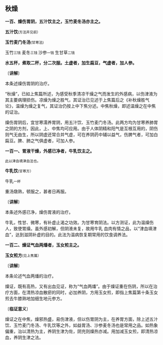 ## 秋燥

**一百、燥伤胃阴，五汁饮主之，玉竹麦冬汤亦主之。**

**五汁饮**<small>(方法并见前）</small>

**玉竹麦门冬汤**<small>(甘寒法)</small>

玉竹<small>三钱</small>  麦冬<small>三钱 </small>  沙参<small>一钱 </small>  生甘草<small>二钱</small>

**水五杯，煮取二杯，分二次服。土虚者，加生扁豆，气虚者，加人参。**

〔**讲解**〕

本条述燥伤胃阴的治疗。

“秋燥”，已如上焦篇所述，为感受秋季清凉干燥之气而发生的外感病，以伤津液为其主要病理损伤。凉燥为燥之胜气，其证治已见述于上焦篇后之《补秋燥胜气论》，温燥为燥之复气，其证治仍按上中下焦分述。中焦秋燥，即述温燥之在中焦的证治。

燥伤胃阴后，宜甘寒濡养胃阴，用五汁饮、玉竹麦门冬汤。此两方均为甘寒养肺胃之阴的方剂，因此，上、中焦均可应用。由于人体阴精和阳气是互根互用的，阴伤则气无由生，所以阴虚还常合并气虚，可在养阴药中辅以益气，伤脾气者，可加白扁豆。脾、肺之气俱虚者，可加人参。

**一百一、胃液干燥，外感已净者，牛乳饮主之。**

<small>此以津血填津血法也。</small>

**牛乳饮**<small>(甘寒方）</small>

牛乳<small>一杯</small>

重汤燉熟，顿服之，甚者日再服。

〔**讲解**〕

本条述外感已净，燥伤胃液的治疗。

牛乳，性甘、微寒，有补虚止渴之功效。为甘寒育阴法。以方测证，此为温燥伤人，致使胃燥。虽外感初解，但阴液未复，故用牛乳  血肉有情之品，以“津血填津血”，达到滋阴补虚的目的。此法为温病恢复期常用的饮食调养法。

**一百二、燥证气血两燔者，玉女煎主之。**

**玉女煎方**<small>(见上焦篇）</small>

〔**讲解**〕

本条论述气血两燔的治疗。

燥证，既有高热，又有出血见证，称为“气血两燔”。由于燥证重在伤阴，所以在治疗方面，在清热凉血散瘀的同时，必加养阴，方用玉女煎，即指上焦篇第十条玉女煎去牛膝熟地加细生地元参方。

〔**临证意义**〕

燥证之在中焦，燥邪热盛，易伤津液，但以伤胃阴为主，在养胃方面，除上述五汁饮、玉竹麦门冬汤、牛乳饮等之外，如益胃汤、沙参麦冬汤也是常用之品。如热象偏重，治以清热为主，养阴生津为佐，阴充则燥热亦减。用加减玉女煎，即清热凉血，养阴生津之法。
